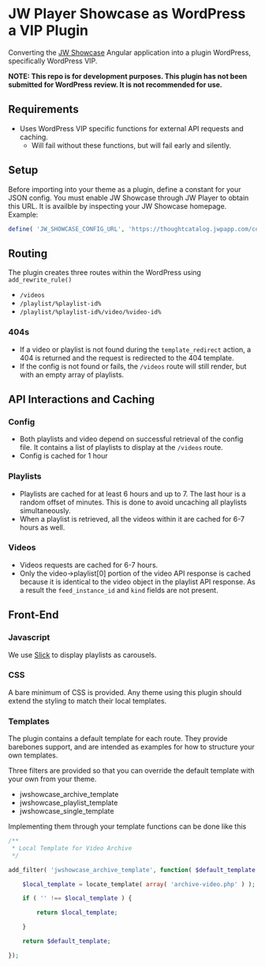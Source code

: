 # JW Player Showcase as WordPress a VIP Plugin

Converting the [JW Showcase](https://github.com/jwplayer/jw-showcase) Angular application into a plugin WordPress, specifically WordPress VIP.

**NOTE: This repo is for development purposes. This plugin has not been submitted for WordPress review. It is not recommended for use.**

## Requirements

- Uses WordPress VIP specific functions for external API requests and caching.
  - Will fail without these functions, but will fail early and silently.

## Setup

Before importing into your theme as a plugin, define a constant for your JSON config. You must enable JW Showcase through JW Player to obtain this URL. It is availble by inspecting your JW Showcase homepage. Example:

```php
define( 'JW_SHOWCASE_CONFIG_URL', 'https://thoughtcatalog.jwpapp.com/config.json' );
```

## Routing

The plugin creates three routes within the WordPress using `add_rewrite_rule()`

- `/videos`
- `/playlist/%playlist-id%`
- `/playlist/%playlist-id%/video/%video-id%`

### 404s

- If a video or playlist is not found during the `template_redirect` action, a 404 is returned and the request is redirected to the 404 template.
- If the config is not found or fails, the `/videos` route will still render, but with an empty array of playlists.

## API Interactions and Caching

### Config

- Both playlists and video depend on successful retrieval of the config file. It contains a list of playlists to display at the `/videos` route.
- Config is cached for 1 hour

### Playlists

- Playlists are cached for at least 6 hours and up to 7. The last hour is a random offset of minutes. This is done to avoid uncaching all playlists simultaneously.
- When a playlist is retrieved, all the videos within it are cached for 6-7 hours as well.

### Videos

- Videos requests are cached for 6-7 hours.
- Only the video->playlist[0] portion of the video API response is cached because it is identical to the video object in the playlist API response. As a result the `feed_instance_id` and `kind` fields are not present.

## Front-End

### Javascript

We use [Slick](https://kenwheeler.github.io/slick/) to display playlists as carousels.

### CSS

A bare minimum of CSS is provided. Any theme using this plugin should extend the styling to match their local templates.

### Templates

The plugin contains a default template for each route. They provide barebones support, and are intended as examples for how to structure your own templates.

Three filters are provided so that you can override the default template with your own from your theme.

- jwshowcase_archive_template
- jwshowcase_playlist_template
- jwshowcase_single_template

Implementing them through your template functions can be done like this
```php
/**
 * Local Template for Video Archive
 */

add_filter( 'jwshowcase_archive_template', function( $default_template ) {

	$local_template = locate_template( array( 'archive-video.php' ) );

	if ( '' !== $local_template ) {

		return $local_template;

	}

	return $default_template;

});
```